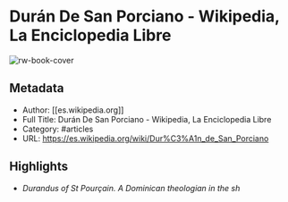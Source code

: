 # Durán De San Porciano - Wikipedia, La Enciclopedia Libre

![rw-book-cover](https://readwise-assets.s3.amazonaws.com/static/images/article0.00998d930354.png)

## Metadata
- Author: [[es.wikipedia.org]]
- Full Title: Durán De San Porciano - Wikipedia, La Enciclopedia Libre
- Category: #articles
- URL: https://es.wikipedia.org/wiki/Dur%C3%A1n_de_San_Porciano

## Highlights
- *Durandus of St Pourçain. A Dominican theologian in the sh*
